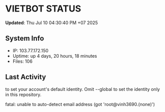 # VIETBOT STATUS
**Updated**: Thu Jul 10 04:30:40 PM +07 2025

## System Info
- IP: 103.77.172.150
- Uptime: up 4 days, 20 hours, 18 minutes
- Files: 106

## Last Activity

to set your account's default identity.
Omit --global to set the identity only in this repository.

fatal: unable to auto-detect email address (got 'root@vinh3690.(none)')
